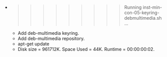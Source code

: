 * >>>>>>>>> Running inst-min-con-05-keyring-debmultimedia.sh ...
  * Add deb-multimedia keyring.
  * Add deb-multimedia repository.
  * apt-get update
  * Disk size = 961712K. Space Used = 44K. Runtime = 00:00:00:02.
